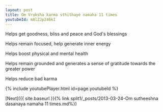 ```yaml
---
layout: post
title: Om Vruksha karma sthithaye namaha 11 times
youtubeId: mAlZJp246kI
---
```

 
 
Helps get goodness, bliss and peace and God's blessings
 
Helps remain focused, help generate inner energy 
 
Helps boost physical and mental health 
 
Helps remain grounded and generates a sense of gratitude towards the greater power 
 
Helps reduce bad karma
 
 
 
 


{% include youtubePlayer.html id=page.youtubeId %}
 
[Next]({{ site.baseurl }}{% link  split1/_posts/2013-03-24-Om sutheeshna dasanaya namaha 11 times.md%})
 
